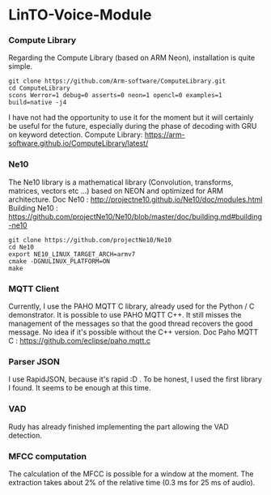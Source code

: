 # LinTO-Voice-Module

### Compute Library
Regarding the Compute Library (based on ARM Neon), installation is quite simple.
```
git clone https://github.com/Arm-software/ComputeLibrary.git 
cd ComputeLibrary 
scons Werror=1 debug=0 asserts=0 neon=1 opencl=0 examples=1 build=native -j4
```
I have not had the opportunity to use it for the moment but it will certainly be useful for the future, especially during the phase of decoding with GRU on keyword detection.
Compute Library: <https://arm-software.github.io/ComputeLibrary/latest/>

### Ne10
The Ne10 library is a mathematical library (Convolution, transforms, matrices, vectors etc ...) based on NEON and optimized for ARM architecture.
Doc Ne10 : <http://projectne10.github.io/Ne10/doc/modules.html>
Building Ne10 : <https://github.com/projectNe10/Ne10/blob/master/doc/building.md#building-ne10>

```
git clone https://github.com/projectNe10/Ne10
cd Ne10
export NE10_LINUX_TARGET_ARCH=armv7
cmake -DGNULINUX_PLATFORM=ON
make
```

### MQTT Client
Currently, I use the PAHO MQTT C library, already used for the Python / C demonstrator. It is possible to use PAHO MQTT C++.
It still misses the management of the messages so that the good thread recovers the good message. No idea if it's possible without the C++ version.
Doc Paho MQTT C : <https://github.com/eclipse/paho.mqtt.c>

### Parser JSON
I use RapidJSON, because it's rapid :D . To be honest, I used the first library I found. It seems to be enough at this time.

### VAD
Rudy has already finished implementing the part allowing the VAD detection.

### MFCC computation
The calculation of the MFCC is possible for a window at the moment. The extraction takes about 2% of the relative time (0.3 ms for 25 ms of audio).